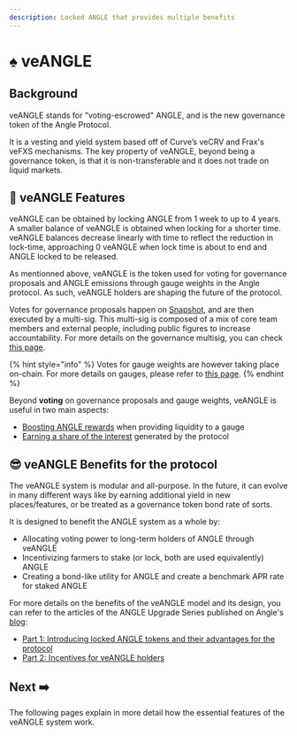```yaml
---
description: Locked ANGLE that provides multiple benefits
---
```


# ♠ veANGLE

## Background

veANGLE stands for "voting-escrowed" ANGLE, and is the new governance token of the Angle Protocol.

It is a vesting and yield system based off of Curve’s veCRV and Frax's veFXS mechanisms. The key property of veANGLE, beyond being a governance token, is that it is non-transferable and it does not trade on liquid markets.

## 🧾 veANGLE Features

veANGLE can be obtained by locking ANGLE from 1 week to up to 4 years. A smaller balance of veANGLE is obtained when locking for a shorter time. veANGLE balances decrease linearly with time to reflect the reduction in lock-time, approaching 0 veANGLE when lock time is about to end and ANGLE locked to be released.

As mentionned above, veANGLE is the token used for voting for governance proposals and ANGLE emissions through gauge weights in the Angle protocol. As such, veANGLE holders are shaping the future of the protocol.

Votes for governance proposals happen on [Snapshot](https://snapshot.org/#/anglegovernance.eth), and are then executed by a multi-sig. This multi-sig is composed of a mix of core team members and external people, including public figures to increase accountability. For more details on the governance multisig, you can check [this page](../angle-dao.md#the-multi-sig).

{% hint style="info" %}
Votes for gauge weights are however taking place on-chain. For more details on gauges, please refer to [this page](gauges.md).
{% endhint %}

Beyond **voting** on governance proposals and gauge weights, veANGLE is useful in two main aspects:

- [Boosting ANGLE rewards](boost.md) when providing liquidity to a gauge
- [Earning a share of the interest](../veangle/interest.md) generated by the protocol

## 😎 veANGLE Benefits for the protocol

The veANGLE system is modular and all-purpose. In the future, it can evolve in many different ways like by earning additional yield in new places/features, or be treated as a governance token bond rate of sorts.

It is designed to benefit the ANGLE system as a whole by:

- Allocating voting power to long-term holders of ANGLE through veANGLE
- Incentivizing farmers to stake (or lock, both are used equivalently) ANGLE
- Creating a bond-like utility for ANGLE and create a benchmark APR rate for staked ANGLE

For more details on the benefits of the veANGLE model and its design, you can refer to the articles of the ANGLE Upgrade Series published on Angle's [blog](https://blog.angle.money):

- [Part 1: Introducing locked ANGLE tokens and their advantages for the protocol](https://blog.angle.money/angle-upgrade-series-part-1-introducing-locked-angle-tokens-and-their-advantages-for-the-protocol-cd4340f7654a)
- [Part 2: Incentives for veANGLE holders](https://blog.angle.money/angle-upgrade-series-part-2-incentives-for-veangle-holders-9c43051b9a0)

## Next ➡️

The following pages explain in more detail how the essential features of the veANGLE system work.
